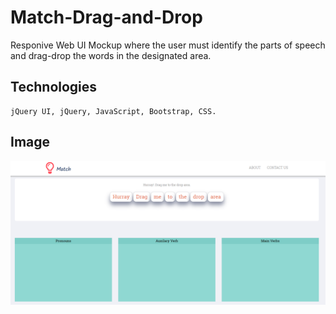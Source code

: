 # Match-Drag-and-Drop
Responive Web UI Mockup where the user must identify the parts of speech and drag-drop the words in the designated area.



## Technologies
```
jQuery UI, jQuery, JavaScript, Bootstrap, CSS.
```


 ## Image 
![alt text](resources/images-git/1.PNG)
